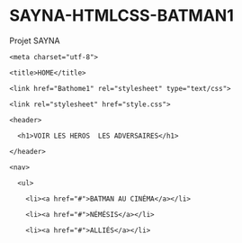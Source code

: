 # SAYNA-HTMLCSS-BATMAN1
Projet SAYNA 

































































<html>

  <head>

    <meta charset="utf-8">

    <title>HOME</title>

    <link href="Bathome1" rel="stylesheet" type="text/css">

    <link rel="stylesheet" href="style.css">







  </head>



 



    <header>

      <h1>VOIR LES HEROS  LES ADVERSAIRES</h1>

    </header>

    <nav>

      <ul>

        <li><a href="#">BATMAN AU CINÉMA</a></li>

        <li><a href="#">NÉMÉSIS</a></li>

        <li><a href="#">ALLIÉS</a></li>

        
        
        
























































